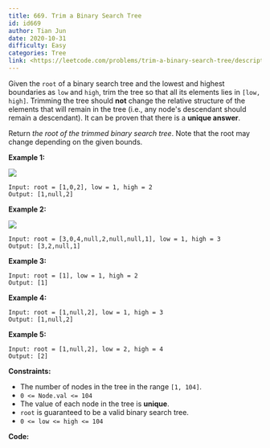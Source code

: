 ```yaml
---
title: 669. Trim a Binary Search Tree
id: id669
author: Tian Jun
date: 2020-10-31
difficulty: Easy
categories: Tree
link: <https://leetcode.com/problems/trim-a-binary-search-tree/description/>
---
```


Given the `root` of a binary search tree and the lowest and highest boundaries
as `low` and `high`, trim the tree so that all its elements lies in `[low,
high]`. Trimming the tree should **not** change the relative structure of the
elements that will remain in the tree (i.e., any node's descendant should
remain a descendant). It can be proven that there is a **unique answer**.

Return _the root of the trimmed binary search tree_. Note that the root may
change depending on the given bounds.



**Example 1:**

![](https://assets.leetcode.com/uploads/2020/09/09/trim1.jpg)
            
	Input: root = [1,0,2], low = 1, high = 2    
	Output: [1,null,2]    

**Example 2:**

![](https://assets.leetcode.com/uploads/2020/09/09/trim2.jpg)
            
	Input: root = [3,0,4,null,2,null,null,1], low = 1, high = 3    
	Output: [3,2,null,1]    

**Example 3:**
            
	Input: root = [1], low = 1, high = 2    
	Output: [1]    

**Example 4:**
            
	Input: root = [1,null,2], low = 1, high = 3    
	Output: [1,null,2]    

**Example 5:**
            
	Input: root = [1,null,2], low = 2, high = 4    
	Output: [2]    



**Constraints:**

  * The number of nodes in the tree in the range `[1, 104]`.
  * `0 <= Node.val <= 104`
  * The value of each node in the tree is **unique**.
  * `root` is guaranteed to be a valid binary search tree.
  * `0 <= low <= high <= 104`


**Code:**
